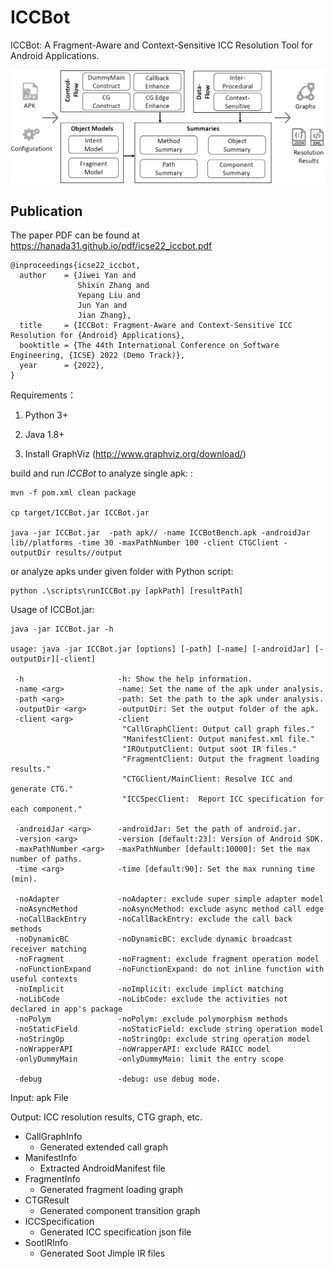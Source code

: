 # ICCBot

ICCBot: A Fragment-Aware and Context-Sensitive ICC Resolution Tool for Android Applications.

<p align="center">
<img src="overview/ICCBot.png" width="600">
</p>

## Publication ##
The paper PDF can be found at https://hanada31.github.io/pdf/icse22_iccbot.pdf
```
@inproceedings{icse22_iccbot,
  author    = {Jiwei Yan and
               Shixin Zhang and
	       	   Yepang Liu and
               Jun Yan and
               Jian Zhang},
  title     = {ICCBot: Fragment-Aware and Context-Sensitive ICC Resolution for {Android} Applications},
  booktitle = {The 44th International Conference on Software Engineering, {ICSE} 2022 (Demo Track)},
  year      = {2022},
}

```

Requirements：

1. Python 3+

2. Java 1.8+

3. Install GraphViz (http://www.graphviz.org/download/) 


build and run *ICCBot* to analyze single apk: : 
```
mvn -f pom.xml clean package

cp target/ICCBot.jar ICCBot.jar

java -jar ICCBot.jar  -path apk// -name ICCBotBench.apk -androidJar lib//platforms -time 30 -maxPathNumber 100 -client CTGClient -outputDir results//output
```
or analyze apks under given folder with Python script:

```
python .\scripts\runICCBot.py [apkPath] [resultPath]
```



Usage of ICCBot.jar:

```
java -jar ICCBot.jar -h

usage: java -jar ICCBot.jar [options] [-path] [-name] [-androidJar] [-outputDir][-client]
 
 -h                     -h: Show the help information.
 -name <arg>            -name: Set the name of the apk under analysis.
 -path <arg>            -path: Set the path to the apk under analysis.
 -outputDir <arg>       -outputDir: Set the output folder of the apk.
 -client <arg>          -client 
                         "CallGraphClient: Output call graph files."
                         "ManifestClient: Output manifest.xml file."
                         "IROutputClient: Output soot IR files."
                         "FragmentClient: Output the fragment loading results."
                         "CTGClient/MainClient: Resolve ICC and generate CTG."
                         "ICCSpecClient:  Report ICC specification for each component."
                        
 -androidJar <arg>      -androidJar: Set the path of android.jar.                
 -version <arg>         -version [default:23]: Version of Android SDK.
 -maxPathNumber <arg>   -maxPathNumber [default:10000]: Set the max number of paths.
 -time <arg>            -time [default:90]: Set the max running time (min).

 -noAdapter             -noAdapter: exclude super simple adapter model
 -noAsyncMethod         -noAsyncMethod: exclude async method call edge
 -noCallBackEntry       -noCallBackEntry: exclude the call back methods
 -noDynamicBC           -noDynamicBC: exclude dynamic broadcast receiver matching
 -noFragment            -noFragment: exclude fragment operation model
 -noFunctionExpand      -noFunctionExpand: do not inline function with useful contexts
 -noImplicit            -noImplicit: exclude implict matching
 -noLibCode             -noLibCode: exclude the activities not declared in app's package
 -noPolym               -noPolym: exclude polymorphism methods
 -noStaticField         -noStaticField: exclude string operation model
 -noStringOp            -noStringOp: exclude string operation model
 -noWrapperAPI          -noWrapperAPI: exclude RAICC model
 -onlyDummyMain         -onlyDummyMain: limit the entry scope

 -debug                 -debug: use debug mode.
```



Input: apk File

Output: ICC resolution results, CTG graph, etc.

+ CallGraphInfo
  + Generated extended call graph
+ ManifestInfo
  + Extracted AndroidManifest file
+ FragmentInfo
  + Generated fragment loading graph
+ CTGResult
  + Generated component transition graph
+ ICCSpecification
  + Generated ICC specification json file
+ SootIRInfo
  + Generated Soot Jimple IR files 